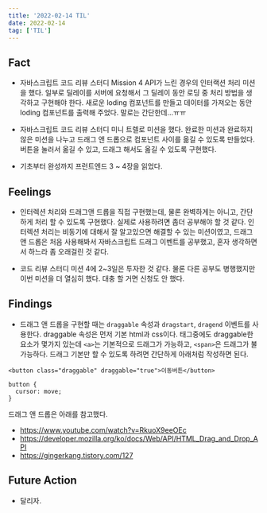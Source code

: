 ```yaml
---
title: '2022-02-14 TIL'
date: 2022-02-14
tag: ['TIL']
---
```


## Fact

- 자바스크립트 코드 리뷰 스터디 Mission 4 API가 느린 경우의 인터랙션 처리 미션을 했다. 일부로 딜레이를 서버에 요청해서 그 딜레이 동안 로딩 중 처리 방법을 생각하고 구현해야 한다. 새로운 loding 컴포넌트를 만들고 데이터를 가져오는 동안 loding 컴포넌트를 출력해 주었다. 말로는 간단한데...ㅠㅠ

- 자바스크립트 코드 리뷰 스터디 미니 트렐로 미션을 했다. 완료한 미션과 완료하지 않은 미션을 나누고 드래그 앤 드롭으로 컴포넌트 사이를 옮길 수 있도록 만들었다. 버튼을 눌러서 옮길 수 있고, 드래그 해서도 옮길 수 있도록 구현했다.

- 기초부터 완성까지 프런트엔드 3 ~ 4장을 읽었다.

## Feelings

- 인터렉션 처리와 드래그앤 드롭을 직접 구현했는데, 물론 완벽하게는 아니고, 간단하게 처리 할 수 있도록 구현했다. 실제로 사용하려면 좀더 공부해야 할 것 같다. 인터렉션 처리는 비동기에 대해서 잘 알고있으면 해결할 수 있는 미션이였고, 드래그앤 드롭은 처음 사용해봐서 자바스크립트 드래그 이벤트를 공부했고, 혼자 생각하면서 하느라 좀 오래걸린 것 같다.

- 코드 리뷰 스터디 미션 4에 2~3일은 투자한 것 같다. 물론 다른 공부도 병행했지만 이번 미션을 더 열심히 했다. 대충 할 거면 신청도 안 했다.

## Findings

- 드래그 앤 드롭을 구현할 때는 `draggable` 속성과 `dragstart`, `dragend` 이벤트를 사용한다. draggable 속성은 먼저 기본 html과 css이다.
  태그중에도 draggable한 요소가 몇가지 있는데 `<a>`는 기본적으로 드래그가 가능하고, `<span>`은 드래그가 불가능하다. 드래그 기본만 할 수 있도록 하려면 간단하게 아래처럼 작성하면 된다.

```tsx
<button class="draggable" draggable="true">이동버튼</button>

button {
  cursor: move;
}
```

드래그 앤 드롭은 아래를 참고했다.

- https://www.youtube.com/watch?v=RkuoX9eeOEc
- https://developer.mozilla.org/ko/docs/Web/API/HTML_Drag_and_Drop_API
- https://gingerkang.tistory.com/127

## Future Action

- 달리자.
